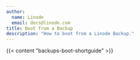 ```yaml
---
author:
  name: Linode
  email: docs@linode.com
title: Boot from a Backup
description: "How to boot from a Linode Backup."
---
```


{{< content "backups-boot-shortguide" >}}